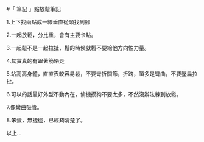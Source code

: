 #「 筆記 」點放鬆筆記

1.上下找兩點成一線垂直從頭找到腳

2.一起放鬆，分比重，會有主要卡點。

3.一起鬆不是一起拉扯，鬆的時候就鬆不要給他方向性力量。

4.其實真的有跟著筋絡走

5.站高高身體，直直表較容易鬆，不要彎折關節，折跨，頂多是彎曲，不要壓扁拉扯。

6.可以的話最好外型不動內在，偷機摸狗不要太多，不然沒辦法練到放鬆。

7.像彎曲吸管。

8.笨蛋，無捷徑，已經夠清楚了。

以上...

